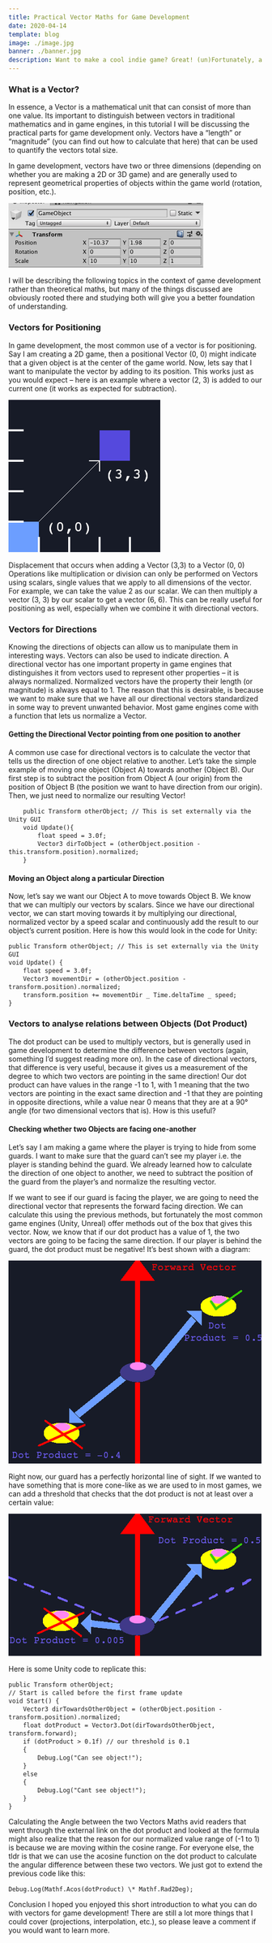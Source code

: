 ```yaml
---
title: Practical Vector Maths for Game Development
date: 2020-04-14
template: blog
image: ./image.jpg
banner: ./banner.jpg
description: Want to make a cool indie game? Great! (un)Fortunately, a lot of interesting game mechanics are going to require a bit of maths. In this tutorial, I’ll be explaining some of the common operations that are used for implementing automated turrets, AI field of vision, projectiles, and many more.
---
```


### What is a Vector?
In essence, a Vector is a mathematical unit that can consist of more than one value. Its important to distinguish between vectors in traditional mathematics and in game engines, in this tutorial I will be discussing the practical parts for game development only. Vectors have a “length” or “magnitude” (you can find out how to calculate that here) that can be used to quantify the vectors total size.

In game development, vectors have two or three dimensions (depending on whether you are making a 2D or 3D game) and are generally used to represent geometrical properties of objects within the game world (rotation, position, etc.).

![The Unity Editor showing the transform information (rotation, scale, position) of a Game Object](./vectors-unity-gui.png)

I will be describing the following topics in the context of game development rather than theoretical maths, but many of the things discussed are obviously rooted there and studying both will give you a better foundation of understanding.

### Vectors for Positioning

In game development, the most common use of a vector is for positioning. Say I am creating a 2D game, then a positional Vector (0, 0) might indicate that a given object is at the center of the game world. Now, lets say that I want to manipulate the vector by adding to its position. This works just as you would expect – here is an example where a vector (2, 3) is added to our current one (it works as expected for subtraction).

![Diagram showing the way in which addition can be used to manipulate Vectors](./vector-addition-example.png)

Displacement that occurs when adding a Vector (3,3) to a Vector (0, 0)
Operations like multiplication or division can only be performed on Vectors using scalars, single values that we apply to all dimensions of the vector. For example, we can take the value 2 as our scalar. We can then multiply a vector (3, 3) by our scalar to get a vector (6, 6). This can be really useful for positioning as well, especially when we combine it with directional vectors.

### Vectors for Directions

Knowing the directions of objects can allow us to manipulate them in interesting ways. Vectors can also be used to indicate direction. A directional vector has one important property in game engines that distinguishes it from vectors used to represent other properties – it is always normalized. Normalized vectors have the property their length (or magnitude) is always equal to 1. The reason that this is desirable, is because we want to make sure that we have all our directional vectors standardized in some way to prevent unwanted behavior. Most game engines come with a function that lets us normalize a Vector.

#### Getting the Directional Vector pointing from one position to another

A common use case for directional vectors is to calculate the vector that tells us the direction of one object relative to another. Let’s take the simple example of moving one object (Object A) towards another (Object B). Our first step is to subtract the position from Object A (our origin) from the position of Object B (the position we want to have direction from our origin). Then, we just need to normalize our resulting Vector!

```
    public Transform otherObject; // This is set externally via the Unity GUI
    void Update(){
        float speed = 3.0f;
        Vector3 dirToObject = (otherObject.position - this.transform.position).normalized;
    }
```

#### Moving an Object along a particular Direction

Now, let’s say we want our Object A to move towards Object B. We know that we can multiply our vectors by scalars. Since we have our directional vector, we can start moving towards it by multiplying our directional, normalized vector by a speed scalar and continuously add the result to our object’s current position. Here is how this would look in the code for Unity:

```
public Transform otherObject; // This is set externally via the Unity GUI
void Update() {
    float speed = 3.0f;
    Vector3 movementDir = (otherObject.position - transform.position).normalized;
    transform.position += movementDir _ Time.deltaTime _ speed;
}
```

### Vectors to analyse relations between Objects (Dot Product)

The dot product can be used to multiply vectors, but is generally used in game development to determine the difference between vectors (again, something I’d suggest reading more on). In the case of directional vectors, that difference is very useful, because it gives us a measurement of the degree to which two vectors are pointing in the same direction! Our dot product can have values in the range -1 to 1, with 1 meaning that the two vectors are pointing in the exact same direction and -1 that they are pointing in opposite directions, while a value near 0 means that they are at a 90° angle (for two dimensional vectors that is). How is this useful?

#### Checking whether two Objects are facing one-another

Let’s say I am making a game where the player is trying to hide from some guards. I want to make sure that the guard can’t see my player i.e. the player is standing behind the guard. We already learned how to calculate the direction of one object to another, we need to subtract the position of the guard from the player’s and normalize the resulting vector.

If we want to see if our guard is facing the player, we are going to need the directional vector that represents the forward facing direction. We can calculate this using the previous methods, but fortunately the most common game engines (Unity, Unreal) offer methods out of the box that gives this vector. Now, we know that if our dot product has a value of 1, the two vectors are going to be facing the same direction. If our player is behind the guard, the dot product must be negative! It’s best shown with a diagram:

![Diagram showing a player that is in the line of site because the dot product is positive and one that is not (negative dot product)](./dot-product.png)

Right now, our guard has a perfectly horizontal line of sight. If we wanted to have something that is more cone-like as we are used to in most games, we can add a threshold that checks that the dot product is not at least over a certain value:

![Diagram showing how adding a minimum threshold can allow for a cone-like field of vision](./dot-product-with-threshold.png)

Here is some Unity code to replicate this:

```
public Transform otherObject;
// Start is called before the first frame update
void Start() {
    Vector3 dirTowardsOtherObject = (otherObject.position - transform.position).normalized;
    float dotProduct = Vector3.Dot(dirTowardsOtherObject, transform.forward);
    if (dotProduct > 0.1f) // our threshold is 0.1
    {
        Debug.Log("Can see object!");
    }
    else
    {
        Debug.Log("Cant see object!");
    }
}
```

Calculating the Angle between the two Vectors
Maths avid readers that went through the external link on the dot product and looked at the formula might also realize that the reason for our normalized value range of (-1 to 1) is because we are moving within the cosine range. For everyone else, the tldr is that we can use the acosine function on the dot product to calculate the angular difference between these two vectors. We just got to extend the previous code like this:

```
Debug.Log(Mathf.Acos(dotProduct) \* Mathf.Rad2Deg);
```

Conclusion
I hoped you enjoyed this short introduction to what you can do with vectors for game development! There are still a lot more things that I could cover (projections, interpolation, etc.), so please leave a comment if you would want to learn more.
